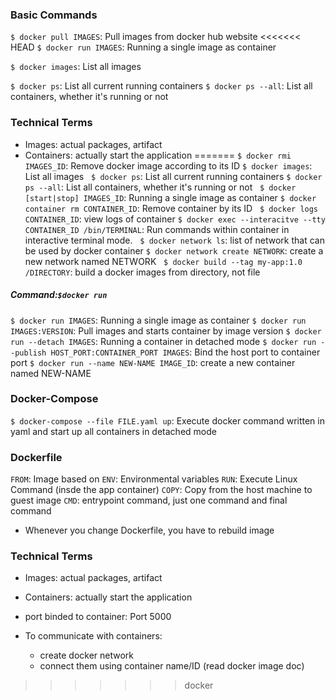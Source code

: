 ### Basic Commands

`$ docker pull IMAGES`: Pull images from docker hub website
<<<<<<< HEAD
`$ docker run IMAGES`: Running a single image as container

`$ docker images`: List all images

`$ docker ps`: List all current running containers
`$ docker ps --all`: List all containers, whether it's running or not


### Technical Terms
* Images: actual packages, artifact
* Containers: actually start the application
=======
`$ docker rmi IMAGES_ID`: Remove docker image according to its ID
`$ docker images`: List all images
&nbsp;
`$ docker ps`: List all current running containers
`$ docker ps --all`: List all containers, whether it's running or not
&nbsp;
`$ docker [start|stop] IMAGES_ID`: Running a single image as container
`$ docker container rm CONTAINER_ID`: Remove container by its ID
&nbsp;
`$ docker logs CONTAINER_ID`: view logs of container
`$ docker exec --interacitve --tty CONTAINER_ID /bin/TERMINAL`: Run commands within container in interactive terminal mode.
&nbsp;
`$ docker network ls`: list of network that can be used by docker container
`$ docker network create NETWORK`: create a new network named NETWORK
&nbsp;
`$ docker build --tag my-app:1.0 /DIRECTORY`: build a docker images from directory, not file

##### Command:`$docker run`

`$ docker run IMAGES`: Running a single image as container
`$ docker run IMAGES:VERSION`: Pull images and starts container by image version
`$ docker run --detach IMAGES`: Running  a container in detached mode
`$ docker run --publish HOST_PORT:CONTAINER_PORT IMAGES`: Bind the host port to container port
`$ docker run --name NEW-NAME IMAGE_ID`: create a new container named NEW-NAME

### Docker-Compose

`$ docker-compose --file FILE.yaml up`: Execute docker command written in yaml and start up all containers in detached mode

### Dockerfile

`FROM`: Image based on
`ENV`: Environmental variables
`RUN`: Execute Linux Command (insde the app container)
`COPY`: Copy from the host machine to guest image
`CMD`: entrypoint command, just one command and final command

* Whenever you change Dockerfile, you have to rebuild image

### Technical Terms

* Images: actual packages, artifact

* Containers: actually start the application

* port binded to container: Port 5000

* To communicate with containers:
  
  * create docker network
  * connect them using container name/ID (read docker image doc)
>>>>>>> docker
